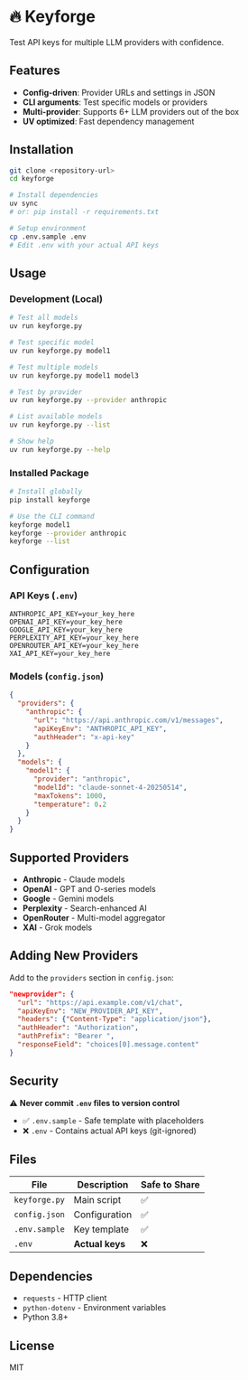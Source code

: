 # 🔥 Keyforge

Test API keys for multiple LLM providers with confidence.

## Features

- **Config-driven**: Provider URLs and settings in JSON
- **CLI arguments**: Test specific models or providers
- **Multi-provider**: Supports 6+ LLM providers out of the box
- **UV optimized**: Fast dependency management

## Installation

```bash
git clone <repository-url>
cd keyforge

# Install dependencies
uv sync
# or: pip install -r requirements.txt

# Setup environment
cp .env.sample .env
# Edit .env with your actual API keys
```

## Usage

### Development (Local)
```bash
# Test all models
uv run keyforge.py

# Test specific model
uv run keyforge.py model1

# Test multiple models  
uv run keyforge.py model1 model3

# Test by provider
uv run keyforge.py --provider anthropic

# List available models
uv run keyforge.py --list

# Show help
uv run keyforge.py --help
```

### Installed Package
```bash
# Install globally
pip install keyforge

# Use the CLI command
keyforge model1
keyforge --provider anthropic
keyforge --list
```

## Configuration

### API Keys (`.env`)
```env
ANTHROPIC_API_KEY=your_key_here
OPENAI_API_KEY=your_key_here
GOOGLE_API_KEY=your_key_here
PERPLEXITY_API_KEY=your_key_here
OPENROUTER_API_KEY=your_key_here
XAI_API_KEY=your_key_here
```

### Models (`config.json`)
```json
{
  "providers": {
    "anthropic": {
      "url": "https://api.anthropic.com/v1/messages",
      "apiKeyEnv": "ANTHROPIC_API_KEY",
      "authHeader": "x-api-key"
    }
  },
  "models": {
    "model1": {
      "provider": "anthropic",
      "modelId": "claude-sonnet-4-20250514",
      "maxTokens": 1000,
      "temperature": 0.2
    }
  }
}
```

## Supported Providers

- **Anthropic** - Claude models
- **OpenAI** - GPT and O-series models  
- **Google** - Gemini models
- **Perplexity** - Search-enhanced AI
- **OpenRouter** - Multi-model aggregator
- **XAI** - Grok models

## Adding New Providers

Add to the `providers` section in `config.json`:

```json
"newprovider": {
  "url": "https://api.example.com/v1/chat",
  "apiKeyEnv": "NEW_PROVIDER_API_KEY",
  "headers": {"Content-Type": "application/json"},
  "authHeader": "Authorization",
  "authPrefix": "Bearer ",
  "responseField": "choices[0].message.content"
}
```

## Security

⚠️ **Never commit `.env` files to version control**

- ✅ `.env.sample` - Safe template with placeholders
- ❌ `.env` - Contains actual API keys (git-ignored)

## Files

| File | Description | Safe to Share |
|------|-------------|---------------|
| `keyforge.py` | Main script | ✅ |
| `config.json` | Configuration | ✅ |
| `.env.sample` | Key template | ✅ |
| `.env` | **Actual keys** | ❌ |

## Dependencies

- `requests` - HTTP client
- `python-dotenv` - Environment variables
- Python 3.8+

## License

MIT
